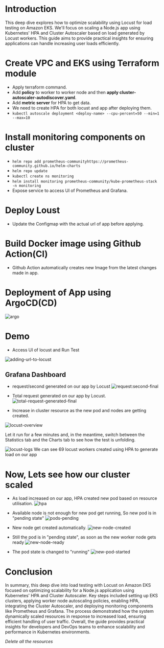 # Introduction
This deep dive explores how to optimize scalability using Locust for load testing on Amazon EKS. We'll focus on scaling a Node.js app using Kubernetes' HPA and Cluster Autoscaler based on load generated by Locust workers. This guide aims to provide practical insights for ensuring applications can handle increasing user loads efficiently.

# Create VPC and EKS using Terraform module
- Apply terraform command.
- Add **policy** to worker to worker node and then **apply cluster-autoscaler-autodiscover.yaml**.
- Add **metric server** for HPA to get data.
- We need to create HPA for both locust and app after deploying them.
- `kubectl autoscale deployment <deploy-name> --cpu-percent=50 --min=1 --max=10`

# Install monitoring components on cluster
- `helm repo add prometheus-communityhttps://prometheus-community.github.io/helm-charts`
- `helm repo update`
- `kubectl create ns monitoring`
- `helm install monitoring prometheus-community/kube-prometheus-stack -n monitoring`
- Expose service to access UI of Prometheus and Grafana.

# Deploy Loust
- Update the Configmap with the actual url of app before applying.

# Build Docker image using Github Action(CI)
- Github Action automatically creates new Image from the latest changes made in app.
  
# Deployment of App using ArgoCD(CD)
![argo](https://github.com/anshu049/Load-Test-using-Locust-and-Monitoring/assets/95365748/7f3d931b-a8ec-4543-947d-291708a064d4)

# Demo
- Access UI of locust and Run Test

![adding-url-to-locust](https://github.com/anshu049/Load-Test-using-Locust-and-Monitoring/assets/95365748/7434ca15-435d-4c13-b3d2-26ce97335dbc)

## Grafana Dashboard
- request/second generated on our app by Locust
![request:second-final](https://github.com/anshu049/Load-Test-using-Locust-and-Monitoring/assets/95365748/92c36e31-8c81-4160-ade8-41aaa1af8f2a)

- Total request generated on our app by Locust.
![total-request-generated-final](https://github.com/anshu049/Load-Test-using-Locust-and-Monitoring/assets/95365748/6e081252-9d71-4863-bbe6-ab246e94dc2a)

- Increase in cluster resource as the new pod and nodes are getting created.

![locust-overview](https://github.com/anshu049/Load-Test-using-Locust-and-Monitoring/assets/95365748/d4b11fc4-1cbd-47f5-a961-ef70bea70f58)

Let it run for a few minutes and, in the meantime, switch between the Statistics tab and the Charts tab to see how the test is unfolding.

![locust-logs](https://github.com/anshu049/Load-Test-using-Locust-and-Monitoring/assets/95365748/f802dd6d-5787-474a-b3ac-b81f752fbaed)
We can see 69 locust workers created using HPA to generate load on our app

# Now, Lets see how our cluster scaled
- As load increased on our app, HPA created new pod based on resource utilisation.
![hpa](https://github.com/anshu049/Load-Test-using-Locust-and-Monitoring/assets/95365748/45abf727-5d98-43de-b863-42b2092c5465)

- Available node is not enough for new pod get running, So new pod is in "pending state"
![pods-pending](https://github.com/anshu049/Load-Test-using-Locust-and-Monitoring/assets/95365748/4cda45dd-5697-4880-8c88-7a14510b5dae)

- New node get created automatically.
![new-node-created](https://github.com/anshu049/Load-Test-using-Locust-and-Monitoring/assets/95365748/88a173c8-2e73-4ad2-9248-482279cbb5e6)

- Still the pod is in "pending state", as soon as the new worker node gets ready
![new-node-ready](https://github.com/anshu049/Load-Test-using-Locust-and-Monitoring/assets/95365748/dc117722-afc5-4e49-853e-dd9d64393e2b)

- The pod state is changed to "running"
![new-pod-started](https://github.com/anshu049/Load-Test-using-Locust-and-Monitoring/assets/95365748/3b21cd0d-70ea-45c2-a6a2-422a6efe79c5)


# Conclusion 
In summary, this deep dive into load testing with Locust on Amazon EKS focused on optimizing scalability for a Node.js application using Kubernetes' HPA and Cluster Autoscaler. Key steps included setting up EKS clusters, applying worker node autoscaling policies, enabling HPA, integrating the Cluster Autoscaler, and deploying monitoring components like Prometheus and Grafana. The process demonstrated how the system dynamically scaled resources in response to increased load, ensuring efficient handling of user traffic. Overall, the guide provides practical insights for developers and DevOps teams to enhance scalability and performance in Kubernetes environments.

*Delete all the resources*

